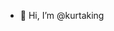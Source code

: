 - 👋 Hi, I’m @kurtaking

<!---
kurtaking/kurtaking is a ✨ special ✨ repository because its `README.md` (this file) appears on your GitHub profile.
You can click the Preview link to take a look at your changes.
--->
